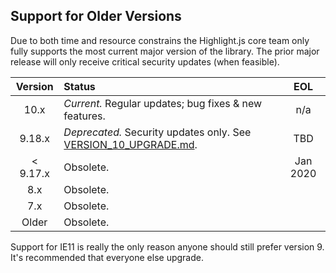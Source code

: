 ## Support for Older Versions

Due to both time and resource constrains the Highlight.js core team only fully supports the most current major version of the library. The prior major release will only receive critical security updates (when feasible).

| Version | Status  | EOL |
| :-----: | :------ | :-: | 
| 10.x | *Current.* Regular updates; bug fixes & new features. | n/a |
| 9.18.x | *Deprecated.* Security updates only.  See [VERSION_10_UPGRADE.md](https://github.com/highlightjs/highlight.js/blob/master/VERSION_10_UPGRADE.md). | TBD |
| < 9.17.x | Obsolete. | Jan 2020 |
| 8.x | Obsolete. |  |
| 7.x | Obsolete. |  |
| Older | Obsolete. |  |

Support for IE11 is really the only reason anyone should still prefer version 9. It's recommended that everyone else upgrade.
